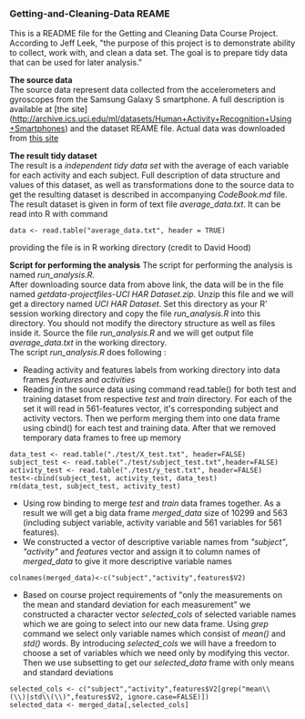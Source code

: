 ### Getting-and-Cleaning-Data REAME
This is a README file for the Getting and Cleaning Data Course Project.   
According to Jeff Leek, "the purpose of this project is to demonstrate ability to collect, work with, and clean a data set. The goal is to prepare tidy data that can be used for later analysis."   
   
**The source data**   
The source data represent data collected from the accelerometers and gyroscopes from the Samsung Galaxy S smartphone. A full description is available at [the site] (http://archive.ics.uci.edu/ml/datasets/Human+Activity+Recognition+Using+Smartphones) and the dataset REAME file. Actual data was downloaded from [this site](https://d396qusza40orc.cloudfront.net/getdata%2Fprojectfiles%2FUCI%20HAR%20Dataset.zip)   
   
**The result tidy dataset**   
The result is a *independent tidy data set* with the average of each variable for each activity and each subject. Full description of data structure and values of this dataset, as well as transformations done to the source data to get the resulting dataset is described in accompanying *CodeBook.md* file.   
The result dataset is given in form of text file *average_data.txt*. It can be read into R with command   
```
data <- read.table("average_data.txt", header = TRUE)
```
providing the file is in R working directory (credit to David Hood)   
   
**Script for performing the analysis**
The script for performing the analysis is named *run_analysis.R*.    
After downloading source data from above link, the data will be in the file named *getdata-projectfiles-UCI HAR Dataset.zip*. Unzip this file and we will get a directory named *UCI HAR Dataset*. Set this directory as your R' session working directory and copy the file *run_analysis.R* into this directory. You should not modify the directory structure as well as files inside it. Source the file *run_analysis.R* and we will get output file *average_data.txt* in the working directory.   
The script *run_analysis.R* does following \:       
* Reading activity and features labels from working directory into data frames *features* and *activities*
* Reading in the source data using command read.table() for both test and training dataset from respective *test* and *train* directory. For each of the set it will read in 561-features vector, it's corresponding subject and activity vectors. Then we perform merging them into one data frame using cbind() for each test and training data. After that we removed temporary data frames to free up memory      
```
data_test <- read.table("./test/X_test.txt", header=FALSE)
subject_test <- read.table("./test/subject_test.txt",header=FALSE)
activity_test <- read.table("./test/y_test.txt", header=FALSE)
test<-cbind(subject_test, activity_test, data_test)
rm(data_test, subject_test, activity_test)
```
* Using row binding to merge *test* and *train* data frames together. As a result we will get a big data frame *merged_data* size of 10299 and 563 (including subject variable, activity variable and 561 variables for 561 features).   
* We constructed a vector of descriptive variable names from *"subject"*, *"activity"* and *features* vector and assign it to column names of *merged_data* to give it more descriptive variable names   
```
colnames(merged_data)<-c("subject","activity",features$V2)
```
* Based on course project requirements of "only the measurements on the mean and standard deviation for each measurement" we constructed a character vector *selected_cols* of selected variable names which we are going to select into our new data frame. Using *grep* command we select only variable names which consist of *mean()* and *std()* words. By introducing *selected_cols* we will have a freedom to choose a set of variables which we need only by modifying this vector. Then we use subsetting to get our *selected_data* frame with only means and standard deviations   
```
selected_cols <- c("subject","activity",features$V2[grep("mean\\(\\)|std\\(\\)",features$V2, ignore.case=FALSE)])
selected_data <- merged_data[,selected_cols]
```
